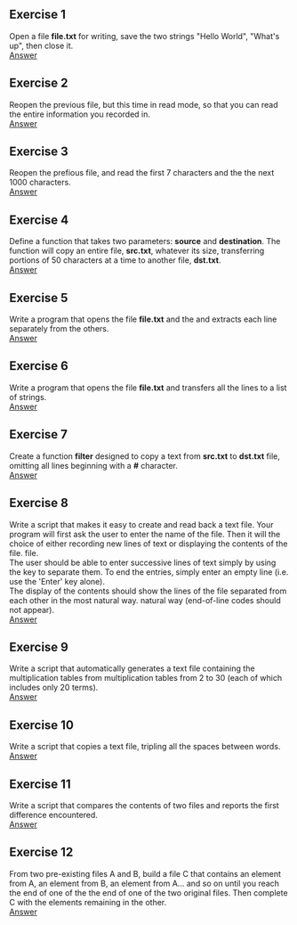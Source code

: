 ## Exercise 1
Open a file **file.txt** for writing, save the two strings "Hello World", "What's up", then close it.  
[Answer](./ex01.py)  

## Exercise 2
Reopen the previous file, but this time in read mode, so that you can read the entire information you recorded in.    
[Answer](./ex02.py)  

## Exercise 3
Reopen the prefious file, and read the first 7 characters and the the next 1000 characters.  
[Answer](./ex03.py)  

## Exercise 4
Define a function that takes two parameters: **source** and **destination**. The function will copy an entire file, **src.txt**, whatever its size, transferring portions of 50 characters at a time to another file, **dst.txt**.  
[Answer](./ex04.py)

## Exercise 5
Write a program that opens the file **file.txt** and the and extracts each line separately from the others.  
[Answer](./ex05.py)  

## Exercise 6
Write a program that opens the file **file.txt** and transfers all the lines to a list of strings.  
[Answer](./ex06.py)  

## Exercise 7
Create a function **filter** designed to copy a text  from **src.txt** to **dst.txt** file, omitting all lines beginning with a **#** character.  
[Answer](./ex07.py)  

## Exercise 8
Write a script that makes it easy to create and read back a text file. Your program will first ask the user to enter the name of the file. Then it will the choice of either recording new lines of text or displaying the contents of the file. file.  
The user should be able to enter successive lines of text simply by using the key to separate them. To end the entries, simply enter an empty line (i.e. use the 'Enter' key alone).  
The display of the contents should show the lines of the file separated from each other in the most natural way. natural way (end-of-line codes should not appear).  
[Answer](./ex08.py)

## Exercise 9
Write a script that automatically generates a text file containing the multiplication tables from multiplication tables from 2 to 30 (each of which includes only 20 terms).  
[Answer](./ex09.py)

## Exercise 10
Write a script that copies a text file, tripling all the spaces between words.  
[Answer](./ex10.py)

## Exercise 11
Write a script that compares the contents of two files and reports the first difference
encountered.  
[Answer](./ex11.py)

## Exercise 12
From two pre-existing files A and B, build a file C that contains an element from A, an element from B, an element from A... and so on until you reach the end of one of the the end of one of the two original files. Then complete C with the elements
remaining in the other.  
[Answer](./ex12.py)


